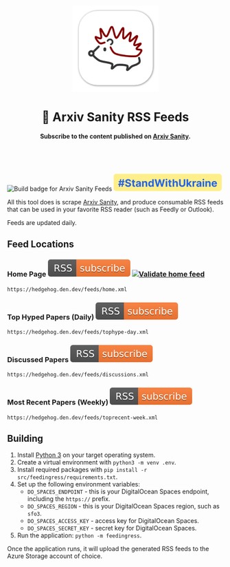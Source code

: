 <div align="center">
	<img alt="Arxiv Sanity Feeds" src="images/logo.png" width="200" height="200" />
	<h1>🦔 Arxiv Sanity RSS Feeds</h1>
	<p>
		<b>Subscribe to the content published on <a href="http://www.arxiv-sanity.com">Arxiv Sanity</a>.</b>
	</p>
	<br>
	<br>
	<br>
</div>

![Build badge for Arxiv Sanity Feeds](https://github.com/dend/arxiv-sanity-feeds/actions/workflows/spawnfeed.yml/badge.svg) [![Stand With Ukraine](https://raw.githubusercontent.com/vshymanskyy/StandWithUkraine/main/badges/StandWithUkraine.svg)](https://den.dev/ukraine)

All this tool does is scrape [Arxiv Sanity](http://www.arxiv-sanity.com), and produce consumable RSS feeds that can be used in your favorite RSS reader (such as Feedly or Outlook).

Feeds are updated daily.

## Feed Locations

### Home Page [![Subscribe to Home Page feed](images/subscribe.svg)](https://hedgehog.den.dev/feeds/home.xml) [![Validate home feed](https://github.com/dend/arxiv-sanity-feeds/actions/workflows/validate_home_feed.yml/badge.svg)](https://github.com/dend/arxiv-sanity-feeds/actions/workflows/validate_home_feed.yml)

```
https://hedgehog.den.dev/feeds/home.xml
```
### Top Hyped Papers (Daily) [![Subscribe to Top Hyped Papers (Daily) feed](images/subscribe.svg)](https://hedgehog.den.dev/feeds/tophype-day.xml)

```
https://hedgehog.den.dev/feeds/tophype-day.xml
```

### Discussed Papers [![Subscribe to Discussed Papers feed](images/subscribe.svg)](https://hedgehog.den.dev/feeds/discussions.xml)

```
https://hedgehog.den.dev/feeds/discussions.xml
```

### Most Recent Papers (Weekly) [![Subscribe to Most Recent Papers (Weekly) feed](images/subscribe.svg)](https://hedgehog.den.dev/feeds/toprecent-week.xml)

```
https://hedgehog.den.dev/feeds/toprecent-week.xml
```

## Building

1. Install [Python 3](https://www.python.org/) on your target operating system.
2. Create a virtual environment with `python3 -m venv .env`.
3. Install required packages with `pip install -r src/feedingress/requirements.txt`.
4. Set up the following environment variables:
	- `DO_SPACES_ENDPOINT` - this is your DigitalOcean Spaces endpoint, including the `https://` prefix.
	- `DO_SPACES_REGION` - this is your DigitalOcean Spaces region, such as `sfo3`.
	- `DO_SPACES_ACCESS_KEY` - access key for DigitalOcean Spaces. 
	- `DO_SPACES_SECRET_KEY` - secret key for DigitalOcean Spaces.
5. Run the application: `python -m feedingress`.

Once the application runs, it will upload the generated RSS feeds to the Azure Storage account of choice.
